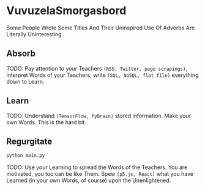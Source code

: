 # VuvuzelaSmorgasbord
Some People Wrote Some Titles And Their Uninspired Use Of Adverbs Are Literally Uninteresting

## Absorb
TODO: Pay attention to your Teachers `(RSS, Twitter, page scrapings)`, interpret Words of your Teachers, write `(SQL, NoSQL, flat file)` everything down to Learn.

## Learn
TODO: Understand `(TensorFlow, PyBrain)` stored information. Make your own Words. This is the hard bit.

## Regurgitate
```Bash
python main.py
```

TODO: Use your Learning to spread the Words of the Teachers. You are motivated, you too can be like Them. Spew `(p5.js, React)` what you have Learned (in your own Words, of course) upon the Unenlightened.
